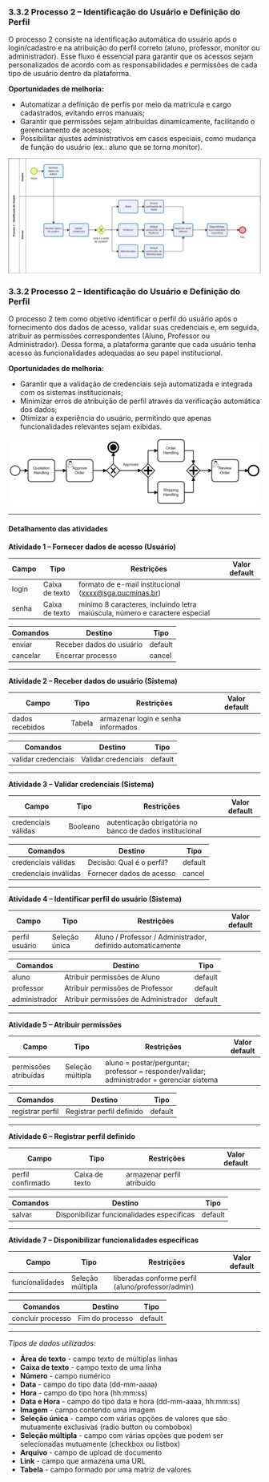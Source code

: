 ### 3.3.2 Processo 2 – Identificação do Usuário e Definição do Perfil

O processo 2 consiste na identificação automática do usuário após o login/cadastro e na atribuição do perfil correto (aluno, professor, monitor ou administrador). Esse fluxo é essencial para garantir que os acessos sejam personalizados de acordo com as responsabilidades e permissões de cada tipo de usuário dentro da plataforma.

**Oportunidades de melhoria:**
* Automatizar a definição de perfis por meio da matrícula e cargo cadastrados, evitando erros manuais;
* Garantir que permissões sejam atribuídas dinamicamente, facilitando o gerenciamento de acessos;
* Possibilitar ajustes administrativos em casos especiais, como mudança de função do usuário (ex.: aluno que se torna monitor).

![PROCESSO 2 - Identificação do Usuário e Definição do Perfil](../images/modelagem_processo2.png "Modelo BPMN do Processo 2.")

### 3.3.2 Processo 2 – Identificação do Usuário e Definição do Perfil  

O processo 2 tem como objetivo identificar o perfil do usuário após o fornecimento dos dados de acesso, validar suas credenciais e, em seguida, atribuir as permissões correspondentes (Aluno, Professor ou Administrador). Dessa forma, a plataforma garante que cada usuário tenha acesso às funcionalidades adequadas ao seu papel institucional.  

**Oportunidades de melhoria:**  
- Garantir que a validação de credenciais seja automatizada e integrada com os sistemas institucionais;  
- Minimizar erros de atribuição de perfil através da verificação automática dos dados;  
- Otimizar a experiência do usuário, permitindo que apenas funcionalidades relevantes sejam exibidas.  

![Modelo BPMN do Processo 2](../images/process.png "Modelo BPMN do Processo 2.")  

---

#### Detalhamento das atividades  

**Atividade 1 – Fornecer dados de acesso (Usuário)**  

| **Campo**        | **Tipo**        | **Restrições**                                  | **Valor default** |
|-------------------|-----------------|-------------------------------------------------|-------------------|
| login             | Caixa de texto  | formato de e-mail institucional (xxxx@sga.pucminas.br) |                   |
| senha             | Caixa de texto  | mínimo 8 caracteres, incluindo letra maiúscula, número e caractere especial |                   |

| **Comandos**       | **Destino**           | **Tipo**   |
|--------------------|-----------------------|------------|
| enviar             | Receber dados do usuário | default |
| cancelar           | Encerrar processo     | cancel     |

---

**Atividade 2 – Receber dados do usuário (Sistema)**  

| **Campo**           | **Tipo**  | **Restrições**                       | **Valor default** |
|----------------------|-----------|--------------------------------------|-------------------|
| dados recebidos      | Tabela    | armazenar login e senha informados   |                   |

| **Comandos**        | **Destino**        | **Tipo**   |
|---------------------|--------------------|------------|
| validar credenciais | Validar credenciais | default    |

---

**Atividade 3 – Validar credenciais (Sistema)**  

| **Campo**           | **Tipo**  | **Restrições**                                      | **Valor default** |
|----------------------|-----------|-----------------------------------------------------|-------------------|
| credenciais válidas  | Booleano  | autenticação obrigatória no banco de dados institucional |                   |

| **Comandos**         | **Destino**                    | **Tipo**   |
|----------------------|--------------------------------|------------|
| credenciais válidas  | Decisão: Qual é o perfil?      | default    |
| credenciais inválidas| Fornecer dados de acesso       | cancel     |

---

**Atividade 4 – Identificar perfil do usuário (Sistema)**  

| **Campo**         | **Tipo**       | **Restrições**                                          | **Valor default** |
|--------------------|----------------|---------------------------------------------------------|-------------------|
| perfil usuário     | Seleção única  | Aluno / Professor / Administrador, definido automaticamente |                   |

| **Comandos**       | **Destino**                       | **Tipo**   |
|--------------------|-----------------------------------|------------|
| aluno              | Atribuir permissões de Aluno      | default    |
| professor          | Atribuir permissões de Professor  | default    |
| administrador      | Atribuir permissões de Administrador | default |

---

**Atividade 5 – Atribuir permissões**  

| **Campo**                 | **Tipo**         | **Restrições**                                                                 | **Valor default** |
|----------------------------|------------------|--------------------------------------------------------------------------------|-------------------|
| permissões atribuídas      | Seleção múltipla | aluno = postar/perguntar; professor = responder/validar; administrador = gerenciar sistema |                   |

| **Comandos**        | **Destino**                | **Tipo**   |
|---------------------|-----------------------------|------------|
| registrar perfil    | Registrar perfil definido   | default    |

---

**Atividade 6 – Registrar perfil definido**  

| **Campo**          | **Tipo**       | **Restrições**               | **Valor default** |
|---------------------|----------------|------------------------------|-------------------|
| perfil confirmado   | Caixa de texto | armazenar perfil atribuído   |                   |

| **Comandos**        | **Destino**                            | **Tipo**   |
|---------------------|----------------------------------------|------------|
| salvar              | Disponibilizar funcionalidades específicas | default |

---

**Atividade 7 – Disponibilizar funcionalidades específicas**  

| **Campo**          | **Tipo**       | **Restrições**                                       | **Valor default** |
|---------------------|----------------|------------------------------------------------------|-------------------|
| funcionalidades     | Seleção múltipla | liberadas conforme perfil (aluno/professor/admin)    |                   |

| **Comandos**        | **Destino**        | **Tipo**   |
|---------------------|--------------------|------------|
| concluir processo   | Fim do processo    | default    |

---

_Tipos de dados utilizados:_  

* **Área de texto** - campo texto de múltiplas linhas  
* **Caixa de texto** - campo texto de uma linha  
* **Número** - campo numérico  
* **Data** - campo do tipo data (dd-mm-aaaa)  
* **Hora** - campo do tipo hora (hh:mm:ss)  
* **Data e Hora** - campo do tipo data e hora (dd-mm-aaaa, hh:mm:ss)  
* **Imagem** - campo contendo uma imagem  
* **Seleção única** - campo com várias opções de valores que são mutuamente exclusivas (radio button ou combobox)  
* **Seleção múltipla** - campo com várias opções que podem ser selecionadas mutuamente (checkbox ou listbox)  
* **Arquivo** - campo de upload de documento  
* **Link** - campo que armazena uma URL  
* **Tabela** - campo formado por uma matriz de valores  